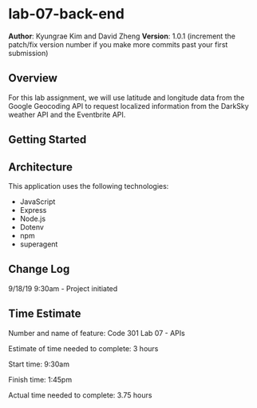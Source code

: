 # lab-07-back-end

**Author**:  Kyungrae Kim and David Zheng 
**Version**: 1.0.1 (increment the patch/fix version number if you make more commits past your first submission)

## Overview
<!-- Provide a high level overview of what this application is and why you are building it, beyond the fact that it's an assignment for this class. (i.e. What's your problem domain?) -->
For this lab assignment, we will use latitude and longitude data from the Google Geocoding API to request localized information from the DarkSky weather API and the Eventbrite API.

## Getting Started
<!-- What are the steps that a user must take in order to build this app on their own machine and get it running? -->

## Architecture
<!-- Provide a detailed description of the application design. What technologies (languages, libraries, etc) you're using, and any other relevant design information. -->
This application uses the following technologies:
* JavaScript
* Express
* Node.js
* Dotenv
* npm
* superagent 

## Change Log
<!-- Use this area to document the iterative changes made to your application as each feature is successfully implemented. Use time stamps. Here's an examples:

01-01-2001 4:59pm - Application now has a fully-functional express server, with a GET route for the location resource.

## Credits and Collaborations
<!-- Give credit (and a link) to other people or resources that helped you build this application. -->
9/18/19 9:30am - Project initiated

## Time Estimate
Number and name of feature: Code 301 Lab 07 -  APIs

Estimate of time needed to complete: 3 hours 

Start time: 9:30am

Finish time: 1:45pm

Actual time needed to complete: 3.75 hours